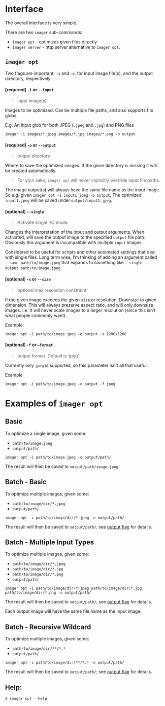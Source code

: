 # Interface
The overall interface is very simple.

There are two `imager` sub-commands:
* `imager opt` - optimizes given files directly
* `imager server`  - http server alternative to `imager opt`.

## `imager opt`
Two flags are important, `-i` and `-o`, for input image file(s), and the output directory, respectively. 

#### [required] `-i` or `--input` 
> input image(s)

Images to be optimized. Can be multiple file paths, and also supports file globs.

E.g. An input glob for both JPEG (`.jpeg` and `.jpg`) and PNG files
```
imager -i images/*.jpeg images/*.jpg images/*.png -o output
```  

#### [required] `-o` or `--output`
> output directory

Where to save the optimized images. If the given directory is missing it will be created automatically. 
> For your sake, `imager opt` will never implicitly override input file paths. 

The image output(s) will always have the same file name as the input image. So e.g. given `imager opt -i input1.jpeg -o output`. The optimized `input1.jpeg` will be saved under `output/input1.jpeg`. 

#### [optional] `--single`
> Activate single I/O mode.

Changes the interpretation of the input and output arguments. When activated, will save the output image to the specified `output` file path. Obviously this argument is incompatible with multiple `input` images.

Considered to be useful for scripts and other automated settings that deal with single files. Long term wise, I’m thinking of adding an argument called `--save path/to/image.jpeg` that expands to something like `--single --output path/to/image.jpeg`.

#### [optional] `-s` or `--size`
> optional max resolution constraint 

If the given image exceeds the given `size` or resolution. Downsize to given dimension. This will always preserve aspect ratio, and will only downsize images. I.e. it will never scale images to a larger resolution (since this isn’t what people commonly want). 

Example:
```shell
imager opt -i path/to/image.jpeg -o output -s 1200x1200
```

#### [optional] `-f` or `—format`
> output format. Default is ‘jpeg’.

Currently only `jpeg` is supported, so this parameter isn’t all that useful. 
 
Example
```shell
imager opt -i path/to/image.jpeg -o output -f jpeg
```

# Examples of `imager opt`

## Basic

To optimize a single image, given some:
* `path/to/image.jpeg`
* `output/path/`

```shell
imager opt -i path/to/image.jpeg -o output/path/
```

The result will then be saved to `output/path/image.jpeg`.

## Batch - Basic

To optimize multiple images, given some:
* `path/to/image/dir/*.jpeg`
* `output/path/`

```shell
imager opt -i path/to/image/dir/*.jpeg -o output/path/
```

The result will then be saved to `output/path/`; see [output flag](https://github.com/imager-io/imager/blob/master/docs/imager-opt.md#imager-opt) for details.

## Batch - Multiple Input Types

To optimize multiple images, given some:
* `path/to/image/dir/*.jpeg`
* `path/to/image/dir/*.jpg`
* `path/to/image/dir/*.png`
* `output/path/`

```shell
imager opt -i path/to/image/dir/*.jpeg path/to/image/dir/*.jpg path/to/image/dir/*.png -o output/path/
```

The result will then be saved to `output/path/`; see [output flag](https://github.com/imager-io/imager/blob/master/docs/imager-opt.md#imager-opt) for details.

Each output image will have the same file name as the input image. 

## Batch - Recursive Wildcard

To optimize multiple images, given some:
* `path/to/image/dir/**/*.*`
* `output/path/`

```shell
imager opt -i path/to/image/dir/**/*.* -o output/path/
```

The result will then be saved to `output/path/`; see [output flag](https://github.com/imager-io/imager/blob/master/docs/imager-opt.md#imager-opt) for details.


## Help:
```shell
$ imager opt --help
```
